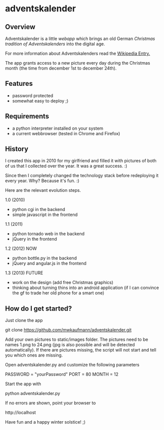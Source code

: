 adventskalender
===============

Overview
---------------

Adventskalender is a little *webapp* which brings an old German *Christmas tradition of Adventskalenders* into the digital age.

For more information about Adventskalenders read the [Wikipedia Entry.](http://en.wikipedia.org/wiki/Advent_calendar)

The app grants access to a new picture every day during the Christmas month (the time from december 1st to december 24th).

Features
---------------

- password protected
- somewhat easy to deploy ;)

Requirements
---------------
- a python interpreter installed on your system
- a current webbrowser (tested in Chrome and Firefox)


History
---------------

I created this app in 2010 for my girlfriend and filled it with pictures of both of us that I collected over the year.
It was a great success. :)

Since then I completely changed the technology stack before redeploying it every year.
Why? Because it's fun. :)

Here are the relevant evolution steps.

1.0 (2010)

- python cgi in the backend
- simple javascript in the frontend

1.1 (2011)

- python tornado web in the backend
- jQuery in the frontend

1.2 (2012) NOW

- python bottle.py in the backend
- jQuery and angular.js in the frontend

1.3 (2013) FUTURE

- work on the design (add free Christmas graphics)
- thinking about turning thins into an android application (if I can convince the gf to trade her old phone for a smart one)


How do I get started?
---------------

Just clone the app
  
  git clone https://github.com/mwkaufmann/adventskalender.git

Add your own pictures to static/images folder.
The pictures need to be names 1.png to 24.png (jpg is also possible and will be detected automatically).
If there are pictures missing, the script will not start and tell you which ones are missing.

Open adventskalender.py and customize the following parameters
  
  PASSWORD = "yourPassword"
  PORT = 80
  MONTH = 12 

Start the app with
  
  python adventskalender.py

If no errors are shown, point your browser to
  
  http://localhost

Have fun and a happy winter solstice! ;)
